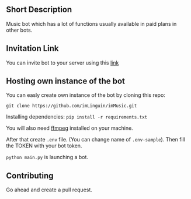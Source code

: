 ## Short Description
Music bot which has a lot of functions usually available in paid plans in other bots.

## Invitation Link
You can invite bot to your server using this [link](https://discord.com/api/oauth2/authorize?client_id=745621767816740936&permissions=36711488&scope=bot)

## Hosting own instance of the bot
You can easly create own instance of the bot by cloning this repo:

`git clone https://github.com/imLinguin/imMusic.git`

Installing dependencies:
`pip install -r requirements.txt`

You will also need [ffmpeg](https://ffmpeg.org/) installed on your machine.

After that create `.env` file. (You can change name of `.env-sample`). Then fill the TOKEN with your bot token.

`python main.py` is launching a bot.

## Contributing
Go ahead and create a pull request.

